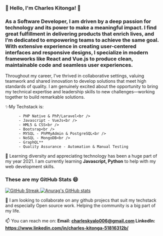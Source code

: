 ### 👋 Hello, I'm Charles Kitonga! :cowboy_hat_face:	

### As a Software Developer, I am driven by a deep passion for technology and its power to make a meaningful impact. I find great fulfillment in delivering products that enrich lives, and I’m dedicated to empowering teams to achieve the same goal. With extensive experience in creating user-centered interfaces and responsive designs, I specialize in modern frameworks like **React** and **Vue.js** to produce clean, maintainable code and seamless user experiences. 

Throughout my career, I’ve thrived in collaborative settings, valuing teamwork and shared innovation to develop solutions that meet high standards of quality. I am genuinely excited about the opportunity to bring my technical expertise and leadership skills to new challenges—working together to build remarkable solutions.

✨My Techstack is:<br />
     
          - PHP Native & PhP/Laravel<br />
          - Javascript - VueJs<br />
          - HML5 & CSS<br />
          - Bootsrap<br />
          - MYSQL - PhPMyAdmin & PostgreSQL<br />
          - NoSQL - MongoDB<br />
          - GraphQL**
          - Quality Assurance - Automation & Manual Testing
     

🤔 Learning diversity and appreciating technology has been a huge part of my year 2021. I am currently learning **Javascript, Python** to help with my web development skills.

### These are my GitHub Stats 😄
[![GitHub Streak](https://github-readme-streak-stats.herokuapp.com?user=CharlesKitonga&theme=tokyonight&date_format=M%20j%5B%2C%20Y%5D)](https://git.io/streak-stats),[![Anurag's GitHub stats](https://github-readme-stats.vercel.app/api?username=CharlesKitonga&count_private=true&show_icons=true&theme=tokyonight)](https://github.com/anuraghazra/github-readme-stats)

👯 I am looking to collaborate on any github projecs that suit my techstack and especially Open source work. Helping the community is a big part of my life.

📫 You can reach me on:
      **Email: charleskyalo006@gmail.com
        LinkedIn: https://www.linkedin.com/in/charles-kitonga-51816312b/**   
   
<!--
**CharlesKitonga/CharlesKitonga** is a ✨ _special_ ✨ repository because its `README.md` (this file) appears on your GitHub profile.

Here are some ideas to get you started:

- 🔭 I’m currently working on Ecommerce project to help artisans through a colleague market their artwork, specifically on Jewellery in a bid to promoe local businesses as well as gain handson experience in creaing a fully fledged E-commerce website. I am also working on a few personal projects to help horn my skills.
- 🌱 I’m currently learning ...
- 👯 I’m looking to collaborate on ...
- 🤔 I’m looking for help with ...
- 💬 Ask me about ...
- 📫 How to reach me: ...
- 😄 Pronouns: ...
- ⚡ Fun fact: ...
-->
